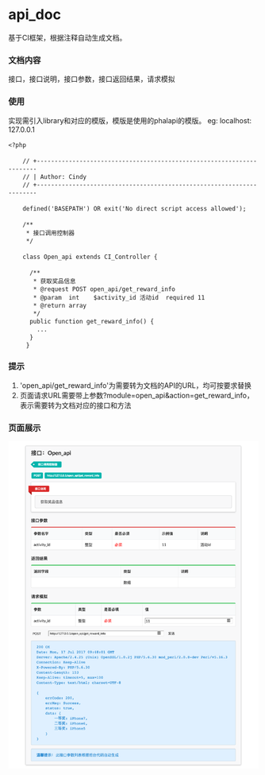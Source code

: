 # api_doc
基于CI框架，根据注释自动生成文档。

### 文档内容
接口，接口说明，接口参数，接口返回结果，请求模拟

### 使用
实现需引入library和对应的模版，模版是使用的phalapi的模版。
eg: localhost: 127.0.0.1

    <?php

        // +----------------------------------------------------------------------
        // | Author: Cindy
        // +----------------------------------------------------------------------

        defined('BASEPATH') OR exit('No direct script access allowed');

        /**
         * 接口调用控制器
         */

        class Open_api extends CI_Controller {

          /**
           * 获取奖品信息
           * @request POST open_api/get_reward_info
           * @param  int    $activity_id 活动id  required 11
           * @return array
           */
          public function get_reward_info() {
            ...
          }
         }

### 提示
1. 'open_api/get_reward_info'为需要转为文档的API的URL，均可按要求替换
2. 页面请求URL需要带上参数?module=open_api&action=get_reward_info，表示需要转为文档对应的接口和方法

### 页面展示

![页面展示][1]

[1]: ./api_doc.png 


